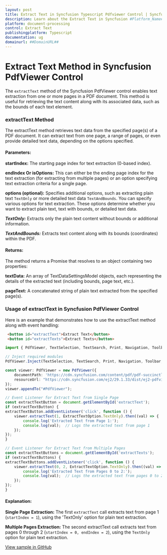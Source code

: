 ```yaml
---
layout: post
title: Extract Text in Syncfusion Typescript Pdfviewer Control | Syncfusion
description: Learn about the Extract Text in Syncfusion #Platform_Name## Pdfviewer control of Syncfusion Essential JS 2 and more.
platform: document-processing
control: Extract Text
publishingplatform: Typescript
documentation: ug
domainurl: ##DomainURL##
---
```


# Extract Text Method in Syncfusion PdfViewer Control

The `extractText` method of the Syncfusion PdfViewer control enables text extraction from one or more pages in a PDF document. This method is useful for retrieving the text content along with its associated data, such as the bounds of each text element.

### extractText Method
The extractText method retrieves text data from the specified page(s) of a PDF document. It can extract text from one page, a range of pages, or even provide detailed text data, depending on the options specified.

#### Parameters:
**startIndex:** The starting page index for text extraction (0-based index).

**endIndex Or isOptions:** This can either be the ending page index for the text extraction (for extracting from multiple pages) or an option specifying text extraction criteria for a single page.

**options (optional):** Specifies additional options, such as extracting plain text `TextOnly` or more detailed text data `TextAndBounds`. You can specify various options for text extraction. These options determine whether you want to extract plain text, text with bounds, or detailed text data.

***TextOnly:*** Extracts only the plain text content without bounds or additional information.

***TextAndBounds:*** Extracts text content along with its bounds (coordinates) within the PDF.

#### Returns:
The method returns a Promise that resolves to an object containing two properties:

**textData:** An array of TextDataSettingsModel objects, each representing the details of the extracted text (including bounds, page text, etc.).

**pageText:** A concatenated string of plain text extracted from the specified page(s).

### Usage of extractText in Syncfusion PdfViewer Control
Here is an example that demonstrates how to use the extractText method along with event handling:

```html
 <button id="extractText">Extract Text</button>
 <button id="extractTexts">Extract Texts</button>
```
```ts
import { PdfViewer, TextSelection, TextSearch, Print, Navigation, Toolbar, Magnification, Annotation, FormDesigner, FormFields, PageInfoModel, ExtractTextOption } from '@syncfusion/ej2-pdfviewer';

// Inject required modules
PdfViewer.Inject(TextSelection, TextSearch, Print, Navigation, Toolbar, Magnification, Annotation, FormDesigner, FormFields);

const viewer: PdfViewer = new PdfViewer({
    documentPath: 'https://cdn.syncfusion.com/content/pdf/pdf-succinctly.pdf',
    resourceUrl: "https://cdn.syncfusion.com/ej2/29.1.33/dist/ej2-pdfviewer-lib",
});
viewer.appendTo("#PdfViewer");

// Event Listener for Extract Text from Single Page
const extractTextButton = document.getElementById('extractText');
if (extractTextButton) {
extractTextButton.addEventListener('click', function () {
    viewer.extractText(1, ExtractTextOption.TextOnly).then((val) => {
        console.log('Extracted Text from Page 1:');
        console.log(val);  // Logs the extracted text from page 1
    });
});
}

// Event Listener for Extract Text from Multiple Pages
const extractTextButtons = document.getElementById('extractTexts');
if (extractTextButtons) {
extractTextButtons.addEventListener('click', function () {
    viewer.extractText(0, 2, ExtractTextOption.TextOnly).then((val) => {
        console.log('Extracted Text from Pages 0 to 2:');
        console.log(val);  // Logs the extracted text from pages 0 to 2
    });
});
}
```

#### Explanation:
**Single Page Extraction:** The first `extractText` call extracts text from page 1 (`startIndex = 1`), using the 'TextOnly' option for plain text extraction.

**Multiple Pages Extraction:** The second extractText call extracts text from pages 0 through 2 (`startIndex = 0, endIndex = 2`), using the `TextOnly` option for plain text extraction.

[View sample in GitHub](https://github.com/SyncfusionExamples/typescript-pdf-viewer-examples/tree/master/How%20to/)